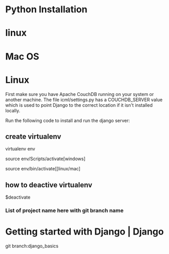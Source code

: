 
# Python Installation


# linux 

# Mac OS

# Linux 


First make sure you have Apache CouchDB running on your system or another machine. The file icml/settings.py has a COUCHDB_SERVER value which is used to point Django to the correct location if it isn't installed locally.

Run the following code to install and run the django server:


## create virtualenv

virtualenv env

source env/Scripts/activate[windows]

source env/bin/activate[[linux/mac]

## how to deactive virtualenv

$deactivate

### List of project name here with git branch name

# Getting started with Django | Django 

git branch:django_basics

